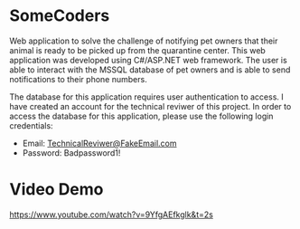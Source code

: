 # SomeCoders

Web application to solve the challenge of notifying pet owners that their animal is ready to be picked up from the quarantine center. This web application was developed using C#/ASP.NET web framework. The user is able to interact with the MSSQL database of pet owners and is able to send notifications to their phone numbers.

The database for this application requires user authentication to access. I have created an account for the technical reviwer of this project. In order to access the database for this application, please use the following login credentials:
- Email: TechnicalReviwer@FakeEmail.com
- Password: Badpassword1!

# Video Demo
https://www.youtube.com/watch?v=9YfgAEfkglk&t=2s
